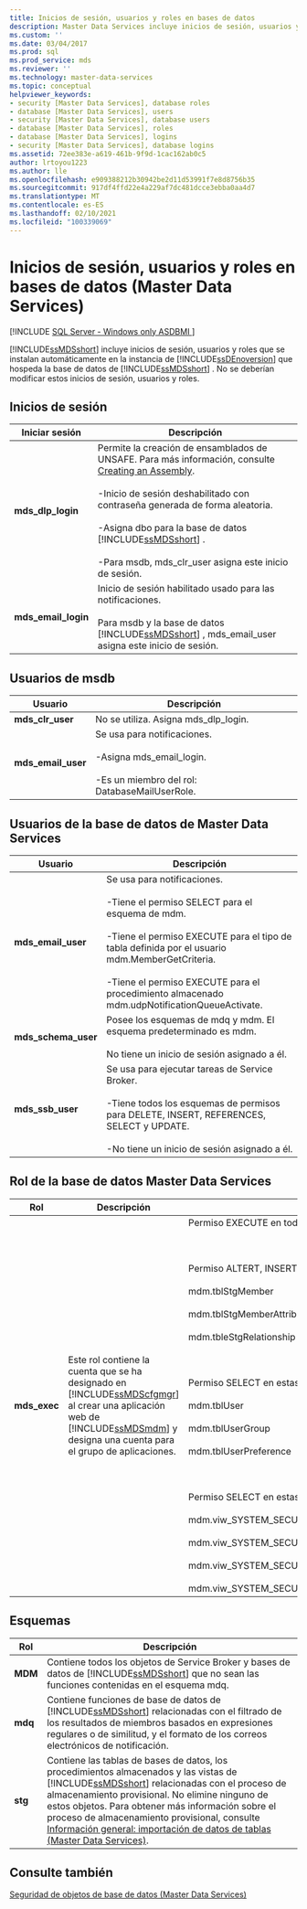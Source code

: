 ```yaml
---
title: Inicios de sesión, usuarios y roles en bases de datos
description: Master Data Services incluye inicios de sesión, usuarios y roles instalados en el SQL Server Motor de base de datos instancia que hospeda la base de datos de Master Data Services.
ms.custom: ''
ms.date: 03/04/2017
ms.prod: sql
ms.prod_service: mds
ms.reviewer: ''
ms.technology: master-data-services
ms.topic: conceptual
helpviewer_keywords:
- security [Master Data Services], database roles
- database [Master Data Services], users
- security [Master Data Services], database users
- database [Master Data Services], roles
- database [Master Data Services], logins
- security [Master Data Services], database logins
ms.assetid: 72ee383e-a619-461b-9f9d-1cac162ab0c5
author: lrtoyou1223
ms.author: lle
ms.openlocfilehash: e909388212b30942be2d11d53991f7e8d8756b35
ms.sourcegitcommit: 917df4ffd22e4a229af7dc481dcce3ebba0aa4d7
ms.translationtype: MT
ms.contentlocale: es-ES
ms.lasthandoff: 02/10/2021
ms.locfileid: "100339069"
---
```

# <a name="database-logins-users-and-roles-master-data-services"></a>Inicios de sesión, usuarios y roles en bases de datos (Master Data Services)

[!INCLUDE [SQL Server - Windows only ASDBMI  ](../includes/applies-to-version/sql-windows-only-asdbmi.md)]

  [!INCLUDE[ssMDSshort](../includes/ssmdsshort-md.md)] incluye inicios de sesión, usuarios y roles que se instalan automáticamente en la instancia de [!INCLUDE[ssDEnoversion](../includes/ssdenoversion-md.md)] que hospeda la base de datos de [!INCLUDE[ssMDSshort](../includes/ssmdsshort-md.md)] . No se deberían modificar estos inicios de sesión, usuarios y roles.  
  
## <a name="logins"></a>Inicios de sesión  
  
|Iniciar sesión|Descripción|  
|-----------|-----------------|  
|**mds_dlp_login**|Permite la creación de ensamblados de UNSAFE. Para más información, consulte [Creating an Assembly](../relational-databases/clr-integration/assemblies/creating-an-assembly.md).<br /><br /> -Inicio de sesión deshabilitado con contraseña generada de forma aleatoria.<br /><br /> -Asigna dbo para la base de datos [!INCLUDE[ssMDSshort](../includes/ssmdsshort-md.md)] .<br /><br /> -Para msdb, mds_clr_user asigna este inicio de sesión.|  
|**mds_email_login**|Inicio de sesión habilitado usado para las notificaciones.<br /><br /> Para msdb y la base de datos [!INCLUDE[ssMDSshort](../includes/ssmdsshort-md.md)] , mds_email_user asigna este inicio de sesión.|  
  
## <a name="msdb-users"></a>Usuarios de msdb  
  
|Usuario|Descripción|  
|----------|-----------------|  
|**mds_clr_user**|No se utiliza. Asigna mds_dlp_login.|  
|**mds_email_user**|Se usa para notificaciones.<br /><br /> -Asigna mds_email_login.<br /><br /> -Es un miembro del rol: DatabaseMailUserRole.|  
  
## <a name="master-data-services-database-users"></a>Usuarios de la base de datos de Master Data Services  
  
|Usuario|Descripción|  
|----------|-----------------|  
|**mds_email_user**|Se usa para notificaciones.<br /><br /> -Tiene el permiso SELECT para el esquema de mdm.<br /><br /> -Tiene el permiso EXECUTE para el tipo de tabla definida por el usuario mdm.MemberGetCriteria.<br /><br /> -Tiene el permiso EXECUTE para el procedimiento almacenado mdm.udpNotificationQueueActivate.|  
|**mds_schema_user**|Posee los esquemas de mdq y mdm. El esquema predeterminado es mdm.<br /><br /> No tiene un inicio de sesión asignado a él.|  
|**mds_ssb_user**|Se usa para ejecutar tareas de Service Broker.<br /><br /> -Tiene todos los esquemas de permisos para DELETE, INSERT, REFERENCES, SELECT y UPDATE.<br /><br /> -No tiene un inicio de sesión asignado a él.|  
  
## <a name="master-data-services-database-role"></a>Rol de la base de datos Master Data Services  
  
|Rol|Descripción|Permisos|  
|----------|-----------------|-----------------|  
|**mds_exec**|Este rol contiene la cuenta que se ha designado en [!INCLUDE[ssMDScfgmgr](../includes/ssmdscfgmgr-md.md)] al crear una aplicación web de [!INCLUDE[ssMDSmdm](../includes/ssmdsmdm-md.md)] y designa una cuenta para el grupo de aplicaciones.|Permiso EXECUTE en todos los esquemas.<br /><br /> <br /><br /> Permiso ALTERT, INSERT y SELECT en estas tablas:<br /><br /> mdm.tblStgMember<br /><br /> mdm.tblStgMemberAttribute<br /><br /> mdm.tbleStgRelationship<br /><br /> <br /><br /> Permiso SELECT en estas tablas:<br /><br /> mdm.tblUser<br /><br /> mdm.tblUserGroup<br /><br /> mdm.tblUserPreference<br /><br /> <br /><br /> Permiso SELECT en estas vistas:<br /><br /> mdm.viw_SYSTEM_SECURITY_NAVIGATION<br /><br /> mdm.viw_SYSTEM_SECURITY_ROLE_ACCCESSCONTROL<br /><br /> mdm.viw_SYSTEM_SECURITY_ROLE_ACCCESSCONTROL_MEMBER<br /><br /> mdm.viw_SYSTEM_SECURITY_USER_MODEL|  
  
## <a name="schemas"></a>Esquemas  
  
|Rol|Descripción|  
|----------|-----------------|  
|**MDM**|Contiene todos los objetos de Service Broker y bases de datos de [!INCLUDE[ssMDSshort](../includes/ssmdsshort-md.md)] que no sean las funciones contenidas en el esquema mdq.|  
|**mdq**|Contiene funciones de base de datos de [!INCLUDE[ssMDSshort](../includes/ssmdsshort-md.md)] relacionadas con el filtrado de los resultados de miembros basados en expresiones regulares o de similitud, y el formato de los correos electrónicos de notificación.|  
|**stg**|Contiene las tablas de bases de datos, los procedimientos almacenados y las vistas de [!INCLUDE[ssMDSshort](../includes/ssmdsshort-md.md)] relacionadas con el proceso de almacenamiento provisional. No elimine ninguno de estos objetos. Para obtener más información sobre el proceso de almacenamiento provisional, consulte [Información general: importación de datos de tablas &#40;Master Data Services&#41;](../master-data-services/overview-importing-data-from-tables-master-data-services.md).|  
  
## <a name="see-also"></a>Consulte también  
 [Seguridad de objetos de base de datos &#40;Master Data Services&#41;](../master-data-services/database-object-security-master-data-services.md)  
  
  
